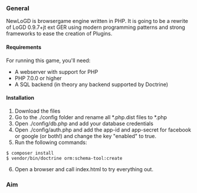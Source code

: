 ### General

NewLoGD is browsergame engine written in PHP. It is going to be a rewrite of LoGD 0.9.7+jt ext GER using modern programming patterns and strong frameworks to ease the creation of Plugins.

#### Requirements

For running this game, you'll need:
- A webserver with support for PHP
- PHP 7.0.0 or higher
- A SQL backend (in theory any backend supported by Doctrine)

#### Installation

1. Download the files
2. Go to the ./config folder and rename all *.php.dist files to *.php
3. Open ./config/db.php and add your database credentials
4. Open ./config/auth.php and add the app-id and app-secret for facebook or google (or both!) and change the key "enabled" to true.
5. Run the following commands:
```
$ composer install
$ vendor/bin/doctrine orm:schema-tool:create
```
6. Open a browser and call index.html to try everything out.

### Aim
